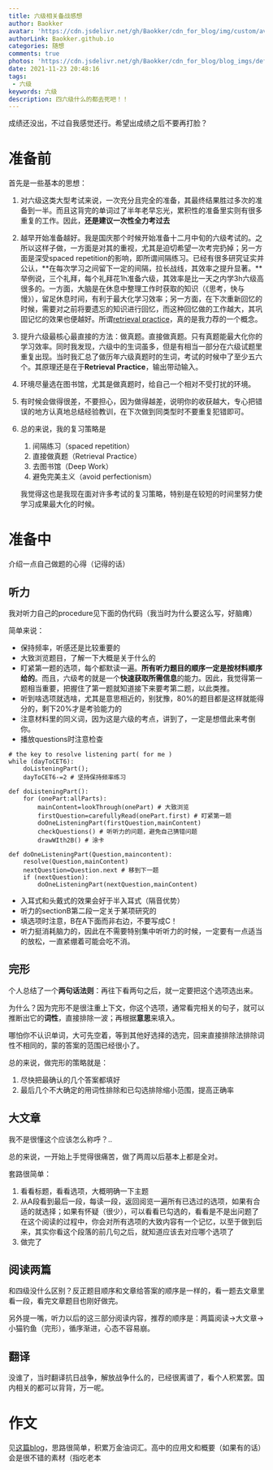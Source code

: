 ```yaml
---
title: 六级相关备战感想
author: Baokker
avatar: 'https://cdn.jsdelivr.net/gh/Baokker/cdn_for_blog/img/custom/avatar.jpg'
authorLink: Baokker.github.io
categories: 随想
comments: true
photos: 'https://cdn.jsdelivr.net/gh/Baokker/cdn_for_blog/blog_imgs/defaultImages.jpg'
date: 2021-11-23 20:48:16
tags:
 - 六级
keywords: 六级
description: 四六级什么的都去死吧！！
---
```


成绩还没出，不过自我感觉还行。希望出成绩之后不要再打脸？

# 准备前

首先是一些基本的思想：

1. 对六级这类大型考试来说，一次充分且完全的准备，其最终结果胜过多次的准备到一半。而且这背完的单词过了半年老早忘光，累积性的准备里实则有很多重复的工作。因此，**还是建议一次性全力考过去**

2. 越早开始准备越好。我是国庆那个时候开始准备十二月中旬的六级考试的。之所以这样子做，一方面是对其的重视，尤其是迫切希望一次考完扔掉；另一方面是深受spaced repetition的影响，即所谓间隔练习。已经有很多研究证实并公认，**在每次学习之间留下一定的间隔，拉长战线，其效率之提升显著。**举例说，三个礼拜，每个礼拜花1h准备六级，其效率是比一天之内学3h六级高很多的。一方面，大脑是在休息中整理工作时获取的知识（《思考，快与慢》），留足休息时间，有利于最大化学习效率；另一方面，在下次重新回忆的时候，需要对之前将要遗忘的知识进行回忆，而这种回忆做的工作越大，其巩固记忆的效果也便越好。所谓[retrieval practice](https://www.youtube.com/watch?v=ZO8abw3DHxs)，真的是我力荐的一个概念。

3. 提升六级最核心最直接的方法：做真题。直接做真题。只有真题能最大化你的学习效率。同时我发现，六级中的生词虽多，但是有相当一部分在六级试题里重复出现。当时我汇总了做历年六级真题时的生词，考试的时候中了至少五六个。其原理还是在于**Retrieval Practice**，输出带动输入。

4. 环境尽量选在图书馆，尤其是做真题时，给自己一个相对不受打扰的环境。

5. 有时候会做得很差，不要担心，因为做得越差，说明你的收获越大，专心把错误的地方认真地总结经验教训，在下次做到同类型时不要重复犯错即可。

6. 总的来说，我的复习策略是

   1. 间隔练习（spaced repetition）
   2. 直接做真题（Retrieval Practice）
   3. 去图书馆（Deep Work）
   4. 避免完美主义（avoid perfectionism）

   我觉得这也是我现在面对许多考试的复习策略，特别是在较短的时间里努力使学习成果最大化的时候。



# 准备中

介绍一点自己做题的心得（记得的话）

## 听力

我对听力自己的procedure见下面的伪代码（我当时为什么要这么写，好脑瘫）

简单来说：

- 保持频率，听感还是比较重要的
- 大致浏览题目，了解一下大概是关于什么的
- 盯紧第一题的选项，每个都默读一遍。**所有听力题目的顺序一定是按材料顺序给的**。而且，六级考的就是一个**快速获取所需信息**的能力。因此，我觉得第一题相当重要，把握住了第一题就知道接下来要考第二题，以此类推。
- 听到啥选项就选啥，尤其是意思相近的，别犹豫，80%的题目都是这样就能得分的，剩下20%才是考验能力的
- 注意材料里的同义词，因为这是六级的考点，讲到了，一定是想借此来考倒你。
- 播放questions时注意检查

```luanqibazao
# the key to resolve listening part( for me )
while (dayToCET6):
	doListeningPart();
	dayToCET6-=2 # 坚持保持频率练习
	
def doListeningPart():
	for (onePart:allParts):
        mainContent=lookThrough(onePart) # 大致浏览
        firstQuestion=carefullyRead(onePart.first) # 盯紧第一题
        doOneListeningPart(firstQuestion,mainContent)
        checkQuestions() # 听听力的问题，避免自己猜错问题
        drawWIth2B() # 涂卡
	
def doOneListeningPart(Question,maincontent):
	resolve(Question,mainContent)
	nextQuestion=Question.next # 移到下一题
	if (nextQuestion):
		doOneListeningPart(nextQuestion,mainContent)
```



- 入耳式和头戴式的效果会好于半入耳式（隔音优势）
- 听力的sectionB第二段一定关于某项研究的
- 填选项时注意，B在A下面而非右边，不要写成C！
- 听力挺消耗脑力的，因此在不需要特别集中听听力的时候，一定要有一点适当的放松，一直紧绷着可能会吃不消。



## 完形

个人总结了一个**两句话法则**：再往下看两句之后，就一定要把这个选项选出来。

为什么？因为完形不是很注重上下文，你这个选项，通常看完相关的句子，就可以推断出它的**词性**，直接排除一波；再根据**意思**来填入。

哪怕你不认识单词，大可先空着，等到其他好选择的选完，回来直接排除法排除词性不相同的，蒙的答案的范围已经很小了。

总的来说，做完形的策略就是：

1. 尽快把最确认的几个答案都填好
2. 最后几个不大确定的用词性排除和已勾选排除缩小范围，提高正确率

## 大文章

我不是很懂这个应该怎么称呼？..

总的来说，一开始上手觉得很痛苦，做了两周以后基本上都是全对。

套路很简单：

1. 看看标题，看看选项，大概明确一下主题
2. 从A段看到最后一段，每读一段，返回阅览一遍所有已选过的选项，如果有合适的就选择；如果有怀疑（很少），可以看看已勾选的，看看是不是出问题了
   在这个阅读的过程中，你会对所有选项的大致内容有一个记忆，以至于做到后来，其实你看这个段落的前几句之后，就知道应该去对应哪个选项了
3. 做完了

## 阅读两篇

和四级没什么区别？反正题目顺序和文章给答案的顺序是一样的，看一题去文章里看一段，看完文章题目也刚好做完。

另外提一嘴，听力以后的这三部分阅读内容，推荐的顺序是：两篇阅读->大文章->小猫钓鱼（完形），循序渐进，心态不容易崩。

## 翻译

没谁了，当时翻译抗日战争，解放战争什么的，已经很离谱了，看个人积累罢。国内相关的都可以背背，万一呢。



# 作文

见[这篇blog](https://baokker.github.io/2021/12/01/%E3%80%90%E8%87%AA%E7%94%A8%E3%80%91%E5%85%AD%E7%BA%A7%E5%86%99%E4%BD%9C%E7%9B%B8%E5%85%B3%E6%95%B4%E7%90%86/)，思路很简单，积累万金油词汇。高中的应用文和概要（如果有的话）会是很不错的素材（指吃老本
